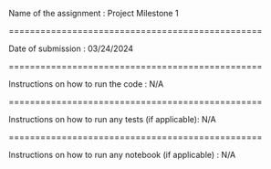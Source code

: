 Name of the assignment : Project Milestone 1 

================================================

Date of submission : 03/24/2024

================================================

Instructions on how to run the code : N/A

================================================

Instructions on how to run any tests (if applicable): N/A

================================================

Instructions on how to run any notebook (if applicable) : N/A